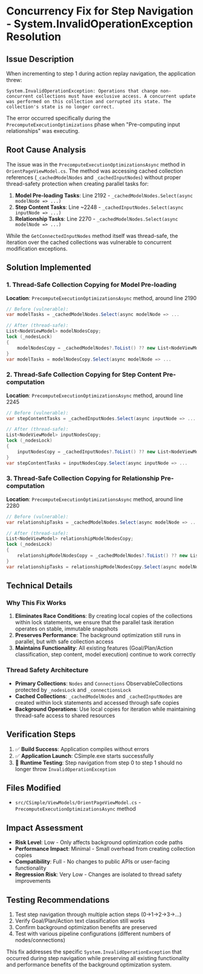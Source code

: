 # Concurrency Fix for Step Navigation - System.InvalidOperationException Resolution

## Issue Description
When incrementing to step 1 during action replay navigation, the application threw:
```
System.InvalidOperationException: Operations that change non-concurrent collections must have exclusive access. A concurrent update was performed on this collection and corrupted its state. The collection's state is no longer correct.
```

The error occurred specifically during the `PrecomputeExecutionOptimizations` phase when "Pre-computing input relationships" was executing.

## Root Cause Analysis
The issue was in the `PrecomputeExecutionOptimizationsAsync` method in `OrientPageViewModel.cs`. The method was accessing cached collection references (`_cachedModelNodes` and `_cachedInputNodes`) without proper thread-safety protection when creating parallel tasks for:

1. **Model Pre-loading Tasks**: Line 2192 - `_cachedModelNodes.Select(async modelNode => ...)`
2. **Step Content Tasks**: Line ~2248 - `_cachedInputNodes.Select(async inputNode => ...)`  
3. **Relationship Tasks**: Line 2270 - `_cachedModelNodes.Select(async modelNode => ...)`

While the `GetConnectedInputNodes` method itself was thread-safe, the iteration over the cached collections was vulnerable to concurrent modification exceptions.

## Solution Implemented

### 1. Thread-Safe Collection Copying for Model Pre-loading
**Location**: `PrecomputeExecutionOptimizationsAsync` method, around line 2190
```csharp
// Before (vulnerable):
var modelTasks = _cachedModelNodes.Select(async modelNode => ...

// After (thread-safe):
List<NodeViewModel> modelNodesCopy;
lock (_nodesLock)
{
    modelNodesCopy = _cachedModelNodes?.ToList() ?? new List<NodeViewModel>();
}
var modelTasks = modelNodesCopy.Select(async modelNode => ...
```

### 2. Thread-Safe Collection Copying for Step Content Pre-computation
**Location**: `PrecomputeExecutionOptimizationsAsync` method, around line 2245
```csharp
// Before (vulnerable):
var stepContentTasks = _cachedInputNodes.Select(async inputNode => ...

// After (thread-safe):
List<NodeViewModel> inputNodesCopy;
lock (_nodesLock)
{
    inputNodesCopy = _cachedInputNodes?.ToList() ?? new List<NodeViewModel>();
}
var stepContentTasks = inputNodesCopy.Select(async inputNode => ...
```

### 3. Thread-Safe Collection Copying for Relationship Pre-computation
**Location**: `PrecomputeExecutionOptimizationsAsync` method, around line 2280
```csharp
// Before (vulnerable):
var relationshipTasks = _cachedModelNodes.Select(async modelNode => ...

// After (thread-safe):
List<NodeViewModel> relationshipModelNodesCopy;
lock (_nodesLock)
{
    relationshipModelNodesCopy = _cachedModelNodes?.ToList() ?? new List<NodeViewModel>();
}
var relationshipTasks = relationshipModelNodesCopy.Select(async modelNode => ...
```

## Technical Details

### Why This Fix Works
1. **Eliminates Race Conditions**: By creating local copies of the collections within lock statements, we ensure that the parallel task iteration operates on stable, immutable snapshots
2. **Preserves Performance**: The background optimization still runs in parallel, but with safe collection access
3. **Maintains Functionality**: All existing features (Goal/Plan/Action classification, step content, model execution) continue to work correctly

### Thread Safety Architecture
- **Primary Collections**: `Nodes` and `Connections` ObservableCollections protected by `_nodesLock` and `_connectionsLock`
- **Cached Collections**: `_cachedModelNodes` and `_cachedInputNodes` are created within lock statements and accessed through safe copies
- **Background Operations**: Use local copies for iteration while maintaining thread-safe access to shared resources

## Verification Steps
1. ✅ **Build Success**: Application compiles without errors
2. ✅ **Application Launch**: CSimple.exe starts successfully
3. 🔄 **Runtime Testing**: Step navigation from step 0 to step 1 should no longer throw `InvalidOperationException`

## Files Modified
- `src/CSimple/ViewModels/OrientPageViewModel.cs` - `PrecomputeExecutionOptimizationsAsync` method

## Impact Assessment
- **Risk Level**: Low - Only affects background optimization code paths
- **Performance Impact**: Minimal - Small overhead from creating collection copies
- **Compatibility**: Full - No changes to public APIs or user-facing functionality
- **Regression Risk**: Very Low - Changes are isolated to thread safety improvements

## Testing Recommendations
1. Test step navigation through multiple action steps (0→1→2→3→...)
2. Verify Goal/Plan/Action text classification still works
3. Confirm background optimization benefits are preserved
4. Test with various pipeline configurations (different numbers of nodes/connections)

This fix addresses the specific `System.InvalidOperationException` that occurred during step navigation while preserving all existing functionality and performance benefits of the background optimization system.
